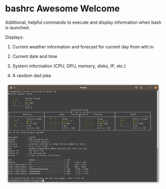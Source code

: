 # bashrc Awesome Welcome
Additional, helpful commands to execute and display information when bash is launched.

Displays: 

1. Current weather information and forecast for current day from wttr.in

2. Current date and time

3. System information (CPU, GPU, memory, disks, IP, etc.)

4. A random dad joke

![screenshot](Screenshot.png)
